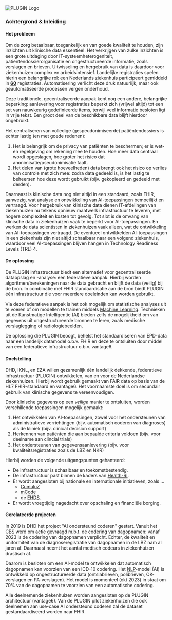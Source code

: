 
<img src="assets/images/plugin-main-blue-large_ecg-nobg.svg" class="figure-img img-responsive img-rounded center-block" alt="PLUGIN Logo">
<div style="clear:both;"></div>

### Achtergrond & Inleiding
#### Het probleem
Om de zorg betaalbaar, toegankelijk en van goede kwaliteit te houden, zijn inzichten uit klinische data essentieel. Het verkrijgen van zulke inzichten is een grote uitdaging door IT-systeemheterogeniteit, patiëntendossierorganisatie en ongestructureerde informatie, zoals verslagen en brieven. Uitwisseling en hergebruik van data is daardoor voor ziekenhuizen complex en arbeidsintensief. Landelijke registraties spelen hierin een belangrijke rol: een Nederlands ziekenhuis participeert gemiddeld in [**60**](https://www.atr-regeldruk.nl/wp-content/uploads/2023/06/19-U052-Min-VWS-Uitvoeringsregeling-Wkkgz-ivm-regie-op-kwaliteitsregistraties-w.g.pdf) registraties. Automatisering verlicht deze druk natuurlijk, maar ook geautomatiseerde processen vergen onderhoud.

Deze traditionele, gecentraliseerde aanpak kent nog een andere, belangrijke beperking: aanlevering voor registraties beperkt zich (vrijwel altijd) tot een set van nauwkeurig gedefinieerde items, terwijl veel informatie besloten ligt in vrije tekst. Een groot deel van de beschikbare data blijft hierdoor ongebruikt.

Het centraliseren van volledige (gespeudonimiseerde) patiëntendossiers is echter lastig (en met goede redenen):
1. Het is belangrijk om de privacy van patiënten te beschermen; er is wet- en regelgeving om rekening mee te houden. Hoe meer data centraal wordt opgeslagen, hoe groter het risico dat anonimisatie/pseudonimisatie faalt.
1. Het delen van (grote hoeveelheden) data brengt ook het risico op verlies van controle met zich mee: zodra data gedeeld is, is het lastig te beheersen hoe deze wordt gebruikt (bijv. gekopieerd en gedeeld met derden).

Daarnaast is klinische data nog niet altijd in een standaard, zoals FHIR, aanwezig, wat analyse en ontwikkeling van AI-toepassingen bemoeilijkt en vertraagd. Voor hergebruik van klinische data dienen IT-afdelingen van ziekenhuizen nu telkens opnieuw maatwerk infrastructuur te leveren, met hogere complexiteit en kosten tot gevolg. Tot slot is de omvang van klinische data in ziekenhuizen vaak te beperkt voor AI-toepassingen. En werken de data scientisten in ziekenhuizen vaak alleen, wat de ontwikkeling van AI-toepassingen vertraagd. De eventueel ontwikkelden AI-toepassingen in een ziekenhuis zijn niet altijd schaalbaar naar een volgend ziekenhuis, waardoor veel AI-toepassingen blijven hangen in Technology Readiness Levels (TRL) 4.

#### De oplossing
De PLUGIN infrastructuur biedt een alternatief voor gecentraliseerde dataopslag en -analyse: een federatieve aanpak. Hierbij worden algoritmen/berekeningen naar de data gebracht en blijft de data (veilig) bij de bron. In combinatie met FHIR standaardisatie aan de bron biedt PLUGIN één infrastructuur die voor meerdere doeleinden kan worden gebruikt.

Via deze federatieve aanpak is het ook mogelijk om statistische analyses uit te voeren of om modellen te trainen middels [Machine Learning](https://en.wikipedia.org/wiki/Machine_learning). Technieken uit de Kunstmatige Intelligentie (AI) bieden zelfs de mogelijkheid om van gegevens uit ongestructureerde bronnen te leren, zoals medische verslaglegging of radiologiebeelden.

De oplossing die PLUGIN beoogt, behelst het standaardiseren van EPD-data naar een landelijk datamodel o.b.v. FHIR en deze te ontsluiten door middel van een federatieve infrastructuur o.b.v. vantage6.

#### Doelstelling
DHD, IKNL, en EZA willen gezamenlijk één landelijk dekkende, federatieve infrastructuur (PLUGIN) ontwikkelen, van en voor de Nederlandse ziekenhuizen. Hierbij wordt gebruik gemaakt van FAIR data op basis van de HL7 FHIR-standaard en vantage6. Het voornaamste doel is om secundair gebruik van klinische gegevens te vereenvoudigen.

Door klinische gegevens op een _veilige_ manier te ontsluiten, worden verschillende toepassingen mogelijk gemaakt:

1. Het ontwikkelen van AI-toepassingen, zowel voor het ondersteunen van administratieve verrichtingen (bijv. automatisch coderen van diagnoses) als de kliniek (bijv. clinical decision support)
1. Herkennen van patiënten die aan bepaalde criteria voldoen (bijv. voor deelname aan clincial trials)
1. Het ondersteunen van gegevensaanlevering (bijv. voor kwaliteitsregistraties zoals de LBZ en NKR)


Hierbij worden de volgende uitgangspunten gehanteerd:

* De infrastructuur is schaalbaar en toekomstbestendig.
* De infrastructuur past binnen de kaders van [Health-RI](https://www.health-ri.nl).
* Er wordt aangesloten bij nationale en internationale initiatieven, zoals ...
  - [CumuluZ](https://www.cumuluz.org)
  - [mCode](https://www.hl7.org/fhir/us/mcode/)
  - de [EHDS](https://health.ec.europa.eu/ehealth-digital-health-and-care/european-health-data-space_en).
* Er wordt vroegtijdig nagedacht over opschaling en financiële borging.


#### Gerelateerde projecten
In 2019 is DHD het project "AI ondersteund coderen" gestart. Vanuit het CBS werd om actie gevraagd m.b.t. de codering van dagopnamen: vanaf 2023 is de codering van dagopnamen verplicht. Echter, de kwaliteit en uniformiteit van de diagnoseregistratie van dagopnamen in de LBZ nam al jaren af. Daarnaast neemt het aantal medisch codeurs in ziekenhuizen drastisch af.

Daarom is besloten om een AI-model te ontwikkelen dat automatisch dagopnamen kan voorzien van een ICD-10 codering. Het [NLP](https://en.wikipedia.org/wiki/Natural_language_processing)-model (AI) is ontwikkeld op ongestructureerde data (ontslabrieven, polibrieven, OK-verslagen en PA-verslagen). Het model is momenteel (okt 2023) in staat om 70% van de dagopnamen te voorzien van een automatische codering.

Alle deelnemende ziekenhuizen worden aangesloten op de PLUGIN architectuur (vantage6). Van de PLUGIN pilot ziekenhuizen die ook deelnemen aan use-case AI ondersteund coderen zal de dataset gestandaardiseerd worden naar FHIR.

